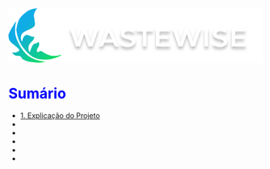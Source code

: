 ![WasteWise Logo](./assets/LogoWASTEWISE.svg)

<h1 style="color: blue;">Sumário</h1>
<ul>
<li class="nav_list_item"><a href="#explicacao_projeto">1. Explicação do Projeto</a></li>
<li class="nav_list_item"><a></a></li>
<li class="nav_list_item"><a></a></li>
<li class="nav_list_item"><a></a></li>
<li class="nav_list_item"><a></a></li>
<li class="nav_list_item"><a></a></li>
</ul>


<section id="explicacao_projeto">
    <article></article>
</section>